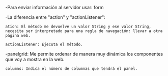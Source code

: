 -Para enviar información al servidor usar: form  

-La diferencia entre "action" y "actionListener":   

    ation: El método me devuelve un valor String y ese valor String, necesita ser interpretado para una regla de navegación: llevar a otra página web.  

    actionListener: Ejecuta el método.  

-panelgrid: Me permite ordenar de manera muy dinámica los componentes que voy a mostra en la web.  

    columns: Indica el número de columnas que tendrá el panel.  
            